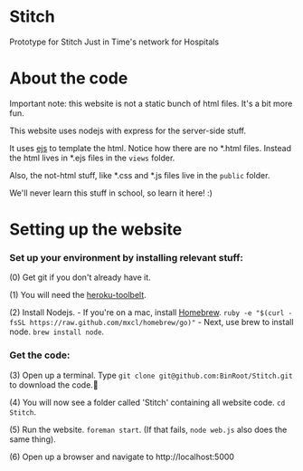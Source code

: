 # Stitch

Prototype for Stitch Just in Time's network for Hospitals

# About the code

Important note: this website is not a static bunch of html files. It's a bit more fun.

This website uses nodejs with express for the server-side stuff. 

It uses [ejs](http://embeddedjs.com/) to template the html. Notice how there are no *.html files. 
Instead the html lives in *.ejs files in the `views` folder. 

Also, the not-html stuff, like *.css and *.js files live in the `public` folder.

We'll never learn this stuff in school, so learn it here! :)

# Setting up the website

### Set up your environment by installing relevant stuff:

(0) Get git if you don't already have it.

(1) You will need the [heroku-toolbelt](https://toolbelt.heroku.com/).

(2) Install Nodejs.
    - If you're on a mac, install [Homebrew](http://brew.sh/). `ruby -e "$(curl -fsSL https://raw.github.com/mxcl/homebrew/go)"`
    - Next, use brew to install node. `brew install node`.

### Get the code:

(3) Open up a terminal. Type `git clone git@github.com:BinRoot/Stitch.git` to download the code.

(4) You will now see a folder called 'Stitch' containing all website code. `cd Stitch`. 

(5) Run the website. `foreman start`. (If that fails, `node web.js` also does the same thing).

(6) Open up a browser and navigate to http://localhost:5000
